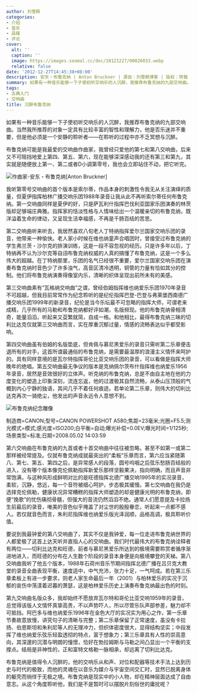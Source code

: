 ```yaml
---
author: 刘雪枫
categories:
- 介绍
- 音乐
- 品碟
- 评论
cover:
  alt: ''
  caption: ''
  image: https://images.soomal.cc/doc/20121227/00026033.webp
  relative: false
date: '2012-12-27T14:45:38+08:00'
description: 安东・布鲁克纳 | Anton Bruckner | 源自：刘雪枫博客 | 版权：转载 |  平均/总评分：08.75/70
summary: 如果有一种音乐能够一下子使初听交响乐的人沉醉，我推荐布鲁克纳的九部交响曲。当然我所推荐的对象一定具有比较丰富的智性和理解力，他是否乐迷并不重要，但是他必须是一个安静的聆听者――在聆听的过程中亦不乏冥想与沉醉。布鲁克纳可能是我最爱的交响曲作曲家，我曾经只爱他的第七和第八交响曲，后来又不可阻挡地爱上第四、第五、第六……
tags:
- 古典入门
- 交响曲
title: 沉醉布鲁克纳
---
```


如果有一种音乐能够一下子使初听交响乐的人沉醉，我推荐布鲁克纳的九部交响曲。当然我所推荐的对象一定具有比较丰富的智性和理解力，他是否乐迷并不重要，但是他必须是一个安静的聆听者――在聆听的过程中亦不乏冥想与沉醉。

布鲁克纳可能是我最爱的交响曲作曲家，我曾经只爱他的第七和第八交响曲，后来又不可阻挡地爱上第四、第五、第六，现在能够深深感动我的还有第三和第九，其实就是随便放上第一、第二或者D小调第零号，我也会立即站住不动，把它听完。

![作曲家-安东・布鲁克纳[Anton Bruckner]](https://images.soomal.cc/doc/20121227/00026034.webp)





我听第零号交响曲的首个版本是索尔蒂，作品本身的刺激性令我无从关注演绎的质量，但夏伊指挥柏林广播交响乐团1988年录音让我从此不再听索尔蒂任何布鲁克纳。第一交响曲同样是夏伊的好，只是萨瓦利什指挥巴伐利亚国家乐团演奏的林茨版却足够端庄典雅。指挥家的恬淡性格与人情味给出一个温暖亲切的布鲁克纳，既洋溢着生命的律动，又呈现生活幸福感，不再是千肠百结的苦思。

第二交响曲听来听去，我居然喜欢八旬老人丁特纳指挥爱尔兰国家交响乐团的录音，他带来一种愉快。老人家小时候在维也纳童声合唱团时，曾接受过布鲁克纳的学生弗兰茨・沙尔克的排演训练，这是一段不容忽视的经历。只是许多年以后，丁特纳再不认为沙尔克等自诩布鲁克纳权威的人真的搞懂了布鲁克纳，这是一个多么伟大的超越。在丁特纳那里，乐团的名气已经很不重要，爱尔兰国家交响乐团在演奏布鲁克纳时音色少了许多浊气，高音区清冷透明，铜管的力量有恰如其分的控制。他们将布鲁克纳演奏得像室内乐，清晰的织体呈现出前所未有的美感。

第三交响曲素有“瓦格纳交响曲”之谓，曾经伯姆指挥维也纳爱乐乐团1970年录音不可超越，但我目前常常作为纪念聆听的是纪伦指挥巴登-巴登与弗莱堡西南德广播交响乐团1999年的新录音，纪伦是当今乐坛最不可忽略的指挥大师，可谓老来成精，几乎所有的马勒和布鲁克纳都好评如潮，名版频现。他的布鲁克纳骨相清奇，能量滔滔，听起来又芟繁就简，自成一格。和他相比，最得布鲁克纳三昧的切利比达克仅就第三交响曲而言，实在厚重沉郁过量，情感的流畅表达似乎都受影响。

第四交响曲虽有伯姆的名版垫底，但肯佩与慕尼黑爱乐的录音只需听第二乐章便击退所有的对手，这首所谓最通俗的布鲁克纳，是需要最温厚的浪漫主义情怀来呵护的。具有同样意境的是瓦尔特指挥哥伦比亚交响乐团的录音，可以看做是指挥大师晚年的绝唱。第五交响曲最无争议的版本是克纳佩尔茨布什指挥维也纳爱乐1956年录音，居然是音效很好的立体声。听克纳的布鲁克纳，总是不由自主地在他的力度变化的塑造上印象深刻，流连忘返，他的过渡极其自然流畅，从泰山压顶般的气概到内心宁静的独语，其间几乎不着任何痕迹。若单论第二乐章，则伟大的切利比达克再次一骑绝尘，他发出的声音永远令人意想不到。

![布鲁克纳纪念雕像](https://images.soomal.cc/doc/20121227/00026033.webp)

制造商=CANON;型号=CANON POWERSHOT A580;焦距=23毫米;光圈=F5.5;测光模式=模式;感光度=ISO200;白平衡=自动;曝光补偿=0.0EV;曝光时间=1/125秒;场景类型=标准;日期=2008.05.02 14:03:59



第六交响曲在布鲁克纳的九首或者十首交响曲中往往被忽略，甚至不如第一或第二那样被经常提及。仅就布鲁克纳成就最突出的“柔板”乐章而言，第六应当紧随第八、第七、第五、第四之后，是异常感人的段落，圆号呜咽之后弦乐愁肠百结般的进入，没有哪个版本像克伦佩勒指挥新爱乐那样坚毅果决，指向明确，而且声音非常饱满，与这种风形成鲜明对比的是旺德指挥北德广播交响1995年的实况录音，柔软，沉静，悠远，每一个音符被细心呵护，步态极其缓慢。第七交响曲在我仍是选择克伦佩勒，健康状况异常糟糕的指挥大师塑造的却是健康光明的布鲁克纳，即便“挽歌”的忧伤痛彻骨髓，但强大的音流仍然滔滔不绝。通常人们愿意提及卡拉扬生前最后的录音，唯美的音色似乎掩盖了对尘世的殷殷眷恋，听起来一点都不感人。若仅就音色而言，朱利尼指挥维也纳爱乐版光泽润顺，品格高调，极具聆听价值。

要说到我最钟爱的第八交响曲了，其实不仅是我钟爱，每一位走进布鲁克纳世界的人都爱极了这首上达天听并直指人心的交响曲。我们时代最伟大的布鲁克纳诠释者有两位――切利比达克和旺德，前者与慕尼黑爱乐所达到的极境需要聆赏者循序渐进地进入，而旺德的分布在人生数个阶段的录音本身便是向极境攀登的天梯。第八交响曲我听了他五个版本，1988年石荷州音乐节期间指挥北德广播在吕贝克大教堂的录音全曲表现平衡，速度适中，中气充沛，张力十足，一气呵成。若在第三乐章柔板上有进一步要求，则老人家生命最后一年（2001）与柏林爱乐的实况于沉郁的哀伤中荡漾着迟暮的萧瑟，这是柏林爱乐历史上演奏布鲁克纳最出色的时刻。

第九交响曲名版众多，我却始终不愿放弃瓦尔特和哥伦比亚交响1959年的录音，总觉得该版人文情怀真挚高贵，不以声势吓人，所以尽管乐队声部参差，魅力却不可抵挡。阿巴多与维也纳爱乐1996年在金色大厅的实况实为用心之作，第一乐章节奏故意放慢，讲究句子的清晰与完整；第二乐章保留了正常速度，虽没有卡拉扬、伯恩斯坦和朱利尼等人的无理冲力，但织体密度很大，显得结构坚实；中段发挥了维也纳爱乐弦乐轻盈透彻的特点，富于想象力；第三乐章具有人性的崇高意向，其深邃的沉潜与明朗的憧憬，恰好在勃拉姆斯与马勒之间凸显出一个平衡的支撑点。结局是非神性的，正和富特文格勒一脉相承，却远离了切利比达克。

布鲁克纳是值得令人沉醉的，他的交响乐从和声、对位和配器等技术手法上达到历史与时代的极致，而他的灵魂在以音乐为媒介与宇宙空间交汇时，显然已脱离身体的躯壳而徜徉于无极之境。布鲁克纳是现实中的小人物，却在精神层面达成了自由意志。从这个角度聆听他，我们是不是暂时可以摆脱片刻俗世的庸扰呢？